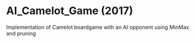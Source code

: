 # AI_Camelot_Game (2017)
Implementation of Camelot boardgame with an AI opponent using MinMax and pruning
